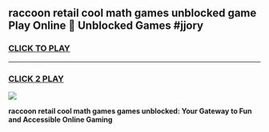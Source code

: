 
## raccoon retail cool math games unblocked game Play Online 👋 Unblocked Games #jjory
<h3>
<a href="https://premium.freeplayer.one?title=raccoon_retail_cool_math_games&ref=21F">CLICK TO PLAY</a></h3>
<hr>

<h3>
<a href="https://premium.freeplayer.one?title=raccoon_retail_cool_math_games&ref=21F">CLICK 2 PLAY</a>
  
</h3>

<a href="https://premium.freeplayer.one?title=raccoon_retail_cool_math_games&ref=21F/"><img src="https://clearcache.store/games.png"></a>


**raccoon retail cool math games games unblocked: Your Gateway to Fun and Accessible Online Gaming**
